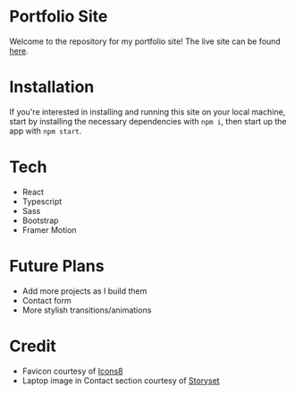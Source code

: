 # Portfolio Site

Welcome to the repository for my portfolio site! The live site can be found [here](https://hwkim.vercel.app).

# Installation

If you're interested in installing and running this site on your local machine, start by installing the necessary dependencies with ```npm i```, then start up the app with ```npm start```.

# Tech

- React
- Typescript
- Sass
- Bootstrap
- Framer Motion

# Future Plans

- Add more projects as I build them
- Contact form
- More stylish transitions/animations

# Credit

- Favicon courtesy of [Icons8](https://icons8.com)
- Laptop image in Contact section courtesy of [Storyset](https://storyset.com/work)
